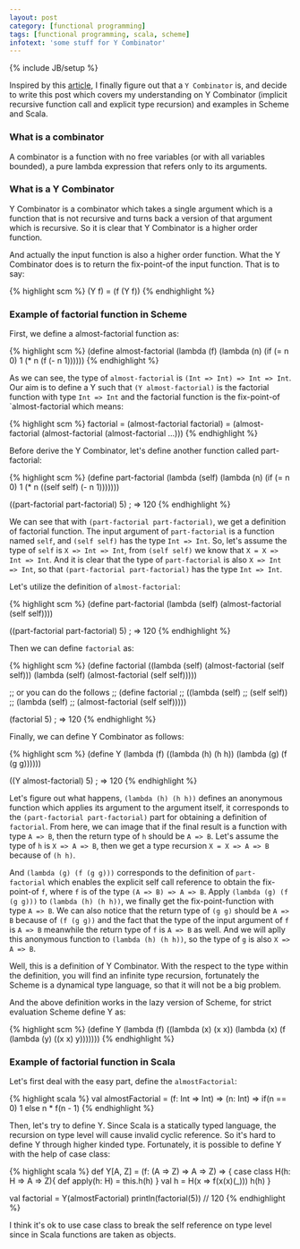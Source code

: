 ```yaml
---
layout: post
category: [functional programming]
tags: [functional programming, scala, scheme]
infotext: 'some stuff for Y Combinator'
---
```

{% include JB/setup %}

Inspired by this [article](http://mvanier.livejournal.com/2897.html), I finally figure out that a `Y Combinator` is, and 
decide to write this post which covers my understanding on Y Combinator (implicit recursive function call and 
explicit type recursion) and examples in Scheme and Scala.

### What is a combinator

A combinator is a function with no free variables (or with all variables bounded), a pure lambda expression that 
refers only to its arguments.

### What is a Y Combinator

Y Combinator is a combinator which takes a single argument which is a function 
that is not recursive and turns back a version of that argument which is recursive. 
So it is clear that Y Combinator is a higher order function.

And actually the input function is also a higher order function. What the Y 
Combinator does is to return the fix-point-of the input function. That is to 
say:

{% highlight scm %}
(Y f) = (f (Y f))
{% endhighlight %}

### Example of factorial function in Scheme

First, we define a almost-factorial function as:

{% highlight scm %}
(define almost-factorial
    (lambda (f)
        (lambda (n)
            (if (= n 0)
                1
                (* n (f (- n 1))))))
{% endhighlight %}

As we can see, the type of `almost-factorial` is `(Int => Int) => Int => Int`. Our 
aim is to define a Y such that `(Y almost-factorial)` is the factorial function 
with type `Int => Int` and the factorial function is the fix-point-of `almost-factorial 
which means:

{% highlight scm %}
factorial = (almost-factorial factorial)
          = (almost-factorial
                (almost-factorial
                    (almost-factorial ...)))
{% endhighlight %}

Before derive the Y Combinator, let's define another function called 
part-factorial:

{% highlight scm %}
(define part-factorial
    (lambda (self)
        (lambda (n)
            (if (= n 0)
            1
            (* n ((self self) (- n 1)))))))

((part-factorial part-factorial) 5) ; => 120
{% endhighlight %}

We can see that with `(part-factorial part-factorial)`, we get a definition of 
factorial function. The input argument of `part-factorial` is a function named 
`self`, and `(self self)` has the type `Int => Int`. So, let's assume the type 
of `self` is `X => Int => Int`, from `(self self)` we know that `X = X => Int => Int`. 
And it is clear that the type of `part-factorial` is also `X => Int => Int`, so that 
`(part-factorial part-factorial)` has the type `Int => Int`.

Let's utilize the definition of `almost-factorial`:

{% highlight scm %}
(define part-factorial
    (lambda (self)
        (almost-factorial (self self))))

((part-factorial part-factorial) 5) ; => 120
{% endhighlight %}

Then we can define `factorial` as:

{% highlight scm %}
(define factorial
    ((lambda (self)
        (almost-factorial (self self)))
     (lambda (self)
        (almost-factorial (self self)))))

;; or you can do the follows
;; (define factorial
;;     ((lambda (self)
;;         (self self))
;;      (lambda (self)
;;         (almost-factorial (self self)))))

(factorial 5) ; => 120
{% endhighlight %}

Finally, we can define Y Combinator as follows:

{% highlight scm %}
(define Y
    (lambda (f)
        ((lambda (h)
            (h h))
         (lambda (g)
            (f (g g))))))

((Y almost-factorial) 5) ; => 120
{% endhighlight %}

Let's figure out what happens, `(lambda (h) (h h))` defines an anonymous function which applies its argument 
to the argument itself, it corresponds to the `(part-factorial part-factorial)` part for obtaining a definition 
of `factorial`. From here, we can image that if the final result is a function with type `A => B`, then the 
return type of `h` should be `A => B`. Let's assume the type of `h` is `X => A => B`, then we get a type 
recursion `X = X => A => B` because of `(h h)`.

And `(lambda (g) (f (g g)))` corresponds to the definition of `part-factorial` which enables the explicit 
self call reference to obtain the fix-point-of `f`, where `f` is of the type `(A => B) => A => B`. Apply 
`(lambda (g) (f (g g)))` to `(lambda (h) (h h))`, we finally get the fix-point-function with type `A => B`. 
We can also notice that the return type of `(g g)` should be `A => B` because of `(f (g g))` and the fact 
that the type of the input argument of `f` is `A => B` meanwhile the return type of `f` is `A => B` as well. 
And we will aplly this anonymous function to `(lambda (h) (h h))`, so the type of `g` is also `X => A => B`.

Well, this is a definition of Y Combinator. With the respect to the type within the definition, you will find 
an infinite type recursion, fortunately the Scheme is a dynamical type language, so that it will not be a 
big problem.

And the above definition works in the lazy version of Scheme, for strict evaluation Scheme define Y as:

{% highlight scm %}
(define Y
    (lambda (f)
        ((lambda (x) (x x))
         (lambda (x)
            (f (lambda (y)
                    ((x x) y)))))))
{% endhighlight %}

### Example of factorial function in Scala

Let's first deal with the easy part, define the `almostFactorial`:

{% highlight scala %}
val almostFactorial = (f: Int => Int) => (n: Int) => if(n == 0) 1 else n * f(n - 1)
{% endhighlight %}

Then, let's try to define Y. Since Scala is a statically typed language, the recursion on type level will 
cause invalid cyclic reference. So it's hard to define Y through higher kinded type. Fortunately, it is 
possible to define Y with the help of case class:

{% highlight scala %}
def Y[A, Z] = (f: (A => Z) => A => Z) => {
    case class H(h: H => A => Z){
        def apply(h: H) = this.h(h)
    }
    val h = H(x => f(x(x)(_)))
    h(h)
}

val factorial = Y(almostFactorial)
println(factorial(5)) // 120
{% endhighlight %}

I think it's ok to use case class to break the self reference on type level since in Scala functions are 
taken as objects.